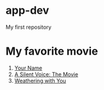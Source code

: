 # app-dev
My first repository

# My favorite movie
1. [Your Name]([https://www.example.com](https://www.imdb.com/title/tt5311514/)https://www.imdb.com/title/tt5311514/)
2. [A Silent Voice: The Movie](https://www.imdb.com/title/tt5323662/?ref_=tt_sims_tt_i_1)
3. [Weathering with You]([https://www.example.com](https://www.imdb.com/title/tt9426210/?ref_=tt_sims_tt_i_2)https://www.imdb.com/title/tt9426210/?ref_=tt_sims_tt_i_2)


